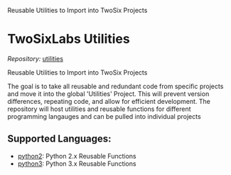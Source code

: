 Reusable Utilities to Import into TwoSix Projects

# TwoSixLabs Utilities

*Repository:* [utilities](https://github.com/twosixlabs/utilities)

Reusable Utilities to Import into TwoSix Projects

The goal is to take all reusable and redundant code from specific projects
and move it into the global 'Utilities' Project. This will prevent version
differences, repeating code, and allow for efficient development. The
repository will host utilities and reusable functions for different programming langauges and can be pulled into individual
projects

## Supported Languages:

 - [python2](https://github.com/twosixlabs/utilities/tree/master/python/python2): Python 2.x Reusable Functions
 - [python3](https://github.com/twosixlabs/utilities/tree/master/python/python3): Python 3.x Reusable Functions
